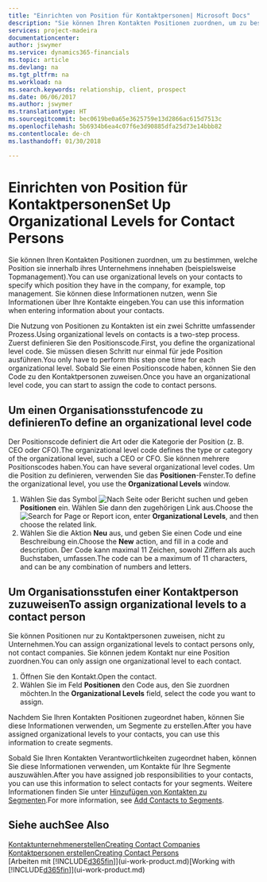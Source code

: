 ```yaml
---
title: "Einrichten von Position für Kontaktpersonen| Microsoft Docs"
description: "Sie können Ihren Kontakten Positionen zuordnen, um zu bestimmen, welche Position sie innerhalb ihres Unternehmens innehaben (beispielsweise Topmanagement)."
services: project-madeira
documentationcenter: 
author: jswymer
ms.service: dynamics365-financials
ms.topic: article
ms.devlang: na
ms.tgt_pltfrm: na
ms.workload: na
ms.search.keywords: relationship, client, prospect
ms.date: 06/06/2017
ms.author: jswymer
ms.translationtype: HT
ms.sourcegitcommit: bec0619be0a65e3625759e13d2866ac615d7513c
ms.openlocfilehash: 5b6934b6ea4c07f6e3d90885dfa25d73e14bbb82
ms.contentlocale: de-ch
ms.lasthandoff: 01/30/2018

---
```

# <a name="set-up-organizational-levels-for-contact-persons"></a><span data-ttu-id="b23ed-103">Einrichten von Position für Kontaktpersonen</span><span class="sxs-lookup"><span data-stu-id="b23ed-103">Set Up Organizational Levels for Contact Persons</span></span>
<span data-ttu-id="b23ed-104">Sie können Ihren Kontakten Positionen zuordnen, um zu bestimmen, welche Position sie innerhalb ihres Unternehmens innehaben (beispielsweise Topmanagement).</span><span class="sxs-lookup"><span data-stu-id="b23ed-104">You can use organizational levels on your contacts to specify which position they have in the company, for example, top management.</span></span> <span data-ttu-id="b23ed-105">Sie können diese Informationen nutzen, wenn Sie Informationen über Ihre Kontakte eingeben.</span><span class="sxs-lookup"><span data-stu-id="b23ed-105">You can use this information when entering information about your contacts.</span></span>

<span data-ttu-id="b23ed-106">Die Nutzung von Positionen zu Kontakten ist ein zwei Schritte umfassender Prozess.</span><span class="sxs-lookup"><span data-stu-id="b23ed-106">Using organizational levels on contacts is a two-step process.</span></span> <span data-ttu-id="b23ed-107">Zuerst definieren Sie den Positionscode.</span><span class="sxs-lookup"><span data-stu-id="b23ed-107">First, you define the organizational level code.</span></span> <span data-ttu-id="b23ed-108">Sie müssen diesen Schritt nur einmal für jede Position ausführen.</span><span class="sxs-lookup"><span data-stu-id="b23ed-108">You only have to perform this step one time for each organizational level.</span></span> <span data-ttu-id="b23ed-109">Sobald Sie einen Positionscode haben, können Sie den Code zu den Kontaktpersonen zuweisen.</span><span class="sxs-lookup"><span data-stu-id="b23ed-109">Once you have an organizational level code, you can start to assign the code to contact persons.</span></span>

## <a name="to-define-an-organizational-level-code"></a><span data-ttu-id="b23ed-110">Um einen Organisationsstufencode zu definieren</span><span class="sxs-lookup"><span data-stu-id="b23ed-110">To define an organizational level code</span></span>
<span data-ttu-id="b23ed-111">Der Positionscode definiert die Art oder die Kategorie der Position (z. B. CEO oder CFO).</span><span class="sxs-lookup"><span data-stu-id="b23ed-111">The organizational level code defines the type or category of the organizational level, such a CEO  or CFO.</span></span> <span data-ttu-id="b23ed-112">Sie können mehrere Positionscodes haben.</span><span class="sxs-lookup"><span data-stu-id="b23ed-112">You can have several organizational level codes.</span></span> <span data-ttu-id="b23ed-113">Um die Position zu definieren, verwenden Sie das **Positionen**-Fenster.</span><span class="sxs-lookup"><span data-stu-id="b23ed-113">To define the organizational level, you use the **Organizational Levels** window.</span></span>

1. <span data-ttu-id="b23ed-114">Wählen Sie das Symbol ![Nach Seite oder Bericht suchen](media/ui-search/search_small.png "Nach Seite oder Bericht suchen") und geben **Positionen** ein. Wählen Sie dann den zugehörigen Link aus.</span><span class="sxs-lookup"><span data-stu-id="b23ed-114">Choose the ![Search for Page or Report](media/ui-search/search_small.png "Search for Page or Report icon") icon, enter **Organizational Levels**, and then choose the related link.</span></span>
2. <span data-ttu-id="b23ed-115">Wählen Sie die Aktion **Neu** aus, und geben Sie einen Code und eine Beschreibung ein.</span><span class="sxs-lookup"><span data-stu-id="b23ed-115">Choose the **New** action, and fill in a code and description.</span></span> <span data-ttu-id="b23ed-116">Der Code kann maximal 11 Zeichen, sowohl Ziffern als auch Buchstaben, umfassen.</span><span class="sxs-lookup"><span data-stu-id="b23ed-116">The code can be a maximum of 11 characters, and can be any combination of numbers and letters.</span></span>

## <a name="to-assign-organizational-levels-to-a-contact-person"></a><span data-ttu-id="b23ed-117">Um Organisationsstufen einer Kontaktperson zuzuweisen</span><span class="sxs-lookup"><span data-stu-id="b23ed-117">To assign organizational levels to a contact person</span></span>
<span data-ttu-id="b23ed-118">Sie können Positionen nur zu Kontaktpersonen zuweisen, nicht zu Unternehmen.</span><span class="sxs-lookup"><span data-stu-id="b23ed-118">You can assign organizational levels to contact persons only, not contact companies.</span></span> <span data-ttu-id="b23ed-119">Sie können jedem Kontakt nur eine Position zuordnen.</span><span class="sxs-lookup"><span data-stu-id="b23ed-119">You can only assign one organizational level to each contact.</span></span>

1. <span data-ttu-id="b23ed-120">Öffnen Sie den Kontakt.</span><span class="sxs-lookup"><span data-stu-id="b23ed-120">Open the contact.</span></span>
2. <span data-ttu-id="b23ed-121">Wählen Sie im Feld **Positionen** den Code aus, den Sie zuordnen möchten.</span><span class="sxs-lookup"><span data-stu-id="b23ed-121">In the **Organizational Levels** field, select the code you want to assign.</span></span>

<span data-ttu-id="b23ed-122">Nachdem Sie Ihren Kontakten Positionen zugeordnet haben, können Sie diese Informationen verwenden, um Segmente zu erstellen.</span><span class="sxs-lookup"><span data-stu-id="b23ed-122">After you have assigned organizational levels to your contacts, you can use this information to create segments.</span></span>

<span data-ttu-id="b23ed-123">Sobald Sie Ihren Kontakten Verantwortlichkeiten zugeordnet haben, können Sie diese Informationen verwenden, um Kontakte für Ihre Segmente auszuwählen.</span><span class="sxs-lookup"><span data-stu-id="b23ed-123">After you have assigned job responsibilities to your contacts, you can use this information to select contacts for your segments.</span></span> <span data-ttu-id="b23ed-124">Weitere Informationen finden Sie unter [Hinzufügen von Kontakten zu Segmenten](marketing-add-contact-segment.md).</span><span class="sxs-lookup"><span data-stu-id="b23ed-124">For more information, see [Add Contacts to Segments](marketing-add-contact-segment.md).</span></span>

## <a name="see-also"></a><span data-ttu-id="b23ed-125">Siehe auch</span><span class="sxs-lookup"><span data-stu-id="b23ed-125">See Also</span></span>
[<span data-ttu-id="b23ed-126">Kontaktunternehmenerstellen</span><span class="sxs-lookup"><span data-stu-id="b23ed-126">Creating Contact Companies</span></span>](marketing-create-contact-companies.md)  
[<span data-ttu-id="b23ed-127">Kontaktpersonen erstellen</span><span class="sxs-lookup"><span data-stu-id="b23ed-127">Creating Contact Persons</span></span>](marketing-create-contact-persons.md)  
<span data-ttu-id="b23ed-128">[Arbeiten mit [!INCLUDE[d365fin](includes/d365fin_md.md)]](ui-work-product.md)</span><span class="sxs-lookup"><span data-stu-id="b23ed-128">[Working with [!INCLUDE[d365fin](includes/d365fin_md.md)]](ui-work-product.md)</span></span>  

